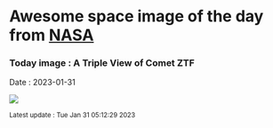 
# Awesome space image of the day from [NASA](https://api.nasa.gov/)

### Today image : A Triple View of Comet ZTF
Date : 2023-01-31

![](https://apod.nasa.gov/apod/image/2301/TripleCometZTF_Caldera_960.jpg)

<small>Latest update : Tue Jan 31 05:12:29 2023</small>
        